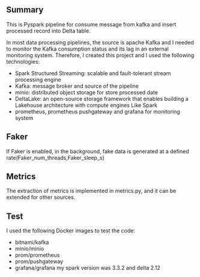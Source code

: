<h2>Summary</h2>
This is Pyspark pipeline for consume message from kafka and insert processed record into Delta table.

In most data processing pipelines, the source is apache Kafka and  I needed to monitor the Kafka consumption status and
its lag in an external monitoring system. Therefore, I created this project and I used the following technologies:

- Spark Structured Streaming: scalable and fault-tolerant stream processing engine
- Kafka: message broker and source of the pipeline
- minio: distributed object storage for store processed date
- DeltaLake: an open-source storage framework that enables building 
a Lakehouse architecture with compute engines Like Spark
- prometheus, prometheus pushgateway and grafana for monitoring system

<h2>Faker</h2>
If Faker is enabled, in the background, fake data is generated at a defined rate(Faker_num_threads,Faker_sleep_s)

<h2>Metrics</h2>
The extraction of metrics is implemented in metrics.py, and it can be extended for other sources.
<h2>Test</h2>
I used the following Docker images to test the code:

- bitnami/kafka
- minio/minio
- prom/prometheus
- prom/pushgateway
- grafana/grafana
my spark version was 3.3.2 and delta 2.12